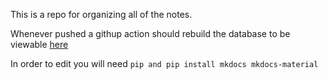 This is a repo for organizing all of the notes. 

Whenever pushed a githup action should rebuild the database to be viewable [here](https://daredyoshi.github.io/notes.github.io)

In order to edit you will need ```pip and pip install mkdocs mkdocs-material```
